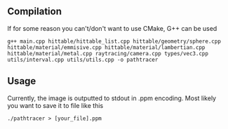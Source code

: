 ## Compilation
If for some reason you can't/don't want to use CMake, G++ can be used

```g++ main.cpp hittable/hittable_list.cpp hittable/geometry/sphere.cpp hittable/material/emmisive.cpp hittable/material/lambertian.cpp hittable/material/metal.cpp raytracing/camera.cpp types/vec3.cpp utils/interval.cpp utils/utils.cpp -o pathtracer```

## Usage
Currently, the image is outputted to stdout in .ppm encoding. Most likely you want to save it to file like this

```./pathtracer > [your_file].ppm```